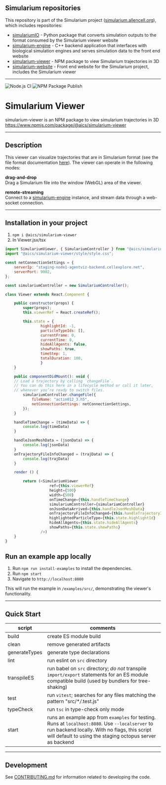 ## Simularium repositories

This repository is part of the Simularium project ([simularium.allencell.org](https://simularium.allencell.org)), which includes repositories:

-   [simulariumIO](https://github.com/allen-cell-animated/simulariumio) - Python package that converts simulation outputs to the format consumed by the Simularium viewer website
-   [simularium-engine](https://github.com/allen-cell-animated/simularium-engine) - C++ backend application that interfaces with biological simulation engines and serves simulation data to the front end website
-   [simularium-viewer](https://github.com/allen-cell-animated/simularium-viewer) - NPM package to view Simularium trajectories in 3D
-   [simularium-website](https://github.com/allen-cell-animated/simularium-website) - Front end website for the Simularium project, includes the Simularium viewer

---

![Node.js CI](https://github.com/allen-cell-animated/simularium-viewer/workflows/Node.js%20CI/badge.svg)
![NPM Package Publish](https://github.com/allen-cell-animated/simularium-viewer/workflows/NPM%20Package/badge.svg)

# Simularium Viewer

simularium-viewer is an NPM package to view simularium trajectories in 3D
https://www.npmjs.com/package/@aics/simularium-viewer

---

## Description

This viewer can visualize trajectories that are in Simularium format (see the file format documentation [here](https://github.com/allen-cell-animated/simulariumio/blob/main/file_format.md)). The viewer can operate in the following modes:

**drag-and-drop**  
Drag a Simularium file into the window (WebGL) area of the viewer.

**remote-streaming**  
Connect to a [simularium-engine](https://github.com/allen-cell-animated/simularium-engine) instance, and stream data through a web-socket connection.

---

## Installation in your project

1. `npm i @aics/simularium-viewer`
2. In Viewer.jsx/tsx

```javascript
import SimulariumViewer, { SimulariumController } from "@aics/simularium-viewer";
import "@aics/simularium-viewer/style/style.css";

const netConnectionSettings = {
    serverIp: "staging-node1-agentviz-backend.cellexplore.net",
    serverPort: 9002,
};

const simulariumController = new SimulariumController();

class Viewer extends React.Component {

    public constructor(props) {
        super(props);
        this.viewerRef = React.createRef();

        this.state = {
                highlightId: -1,
                particleTypeIds: [],
                currentFrame: 0,
                currentTime: 0,
                hideAllAgents: false,
                showPaths: true,
                timeStep: 1,
                totalDuration: 100,
                }
    }

    public componentDidMount(): void {
    // Load a trajectory by calling `changeFile`.
    // You can do this here in a lifecycle method or call it later,
    // whenever you’re ready to switch files.
        simulariumController.changeFile({
            fileName: "actin012_3.h5",
            netConnectionSettings: netConnectionSettings,
        });
    }

    handleTimeChange = (timeData) => {
        console.log(timeData)
    }

    handleJsonMeshData = (jsonData) => {
        console.log(jsonData)
    }
    onTrajectoryFileInfoChanged = (trajData) => {
        console.log(trajData)
    }

    render () {

        return (<SimulariumViewer
                    ref={this.viewerRef}
                    height={500}
                    width={500}
                    onTimeChange={this.handleTimeChange}
                    simulariumController={simulariumController}
                    onJsonDataArrived={this.handleJsonMeshData}
                    onTrajectoryFileInfoChanged={this.handleTrajectoryInfo}
                    highlightedParticleType={this.state.highlightId}
                    hideAllAgents={this.state.hideAllAgents}
                    showPaths={this.state.showPaths}
                />)
    }
}
```

## Run an example app locally

1. Run `npm run install-examples` to install the dependencies.
2. Run `npm start`
3. Navigate to `http://localhost:8080`

This will run the example in `/examples/src/`, demonstrating the viewer's functionality.

---

## Quick Start

| script        | comments                                                                                                                                                                                                      |
| ------------- | ------------------------------------------------------------------------------------------------------------------------------------------------------------------------------------------------------------- |
| build         | create ES module build                                                                                                                                                                                        |
| clean         | remove generated artifacts                                                                                                                                                                                    |
| generateTypes | generate type declarations                                                                                                                                                                                    |
| lint          | run eslint on `src` directory                                                                                                                                                                                 |
| transpileES   | run babel on `src` directory; _do not_ transpile `import/export` statements for an ES module compatible build (used by bundlers for tree-shaking)                                                             |
| test          | run `vitest`; searches for any files matching the pattern "src/\*_/_.test.js"                                                                                                                                 |
| typeCheck     | run `tsc` in type-check only mode                                                                                                                                                                             |
| start         | runs an example app from `examples` for testing. Runs at `localhost:8080`. Use `--localserver` to run backend locally. With no flags, this script will default to using the staging octopus server as backend |

---

## Development

See [CONTRIBUTING.md](CONTRIBUTING.md) for information related to developing the code.
